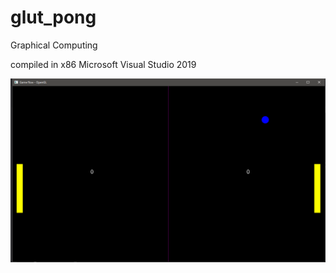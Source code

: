 # glut_pong
Graphical Computing

compiled in x86 Microsoft Visual Studio 2019

![alt text](https://github.com/Victor-Morvy/glut_pong/blob/main/README_img.png)